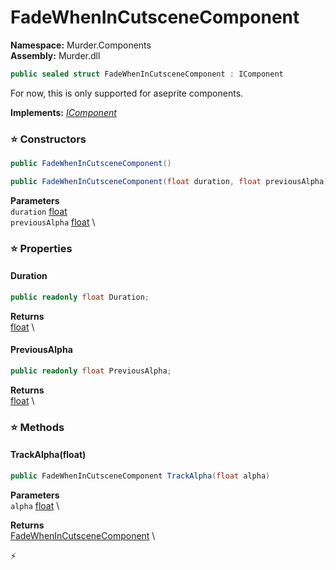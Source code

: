 # FadeWhenInCutsceneComponent

**Namespace:** Murder.Components \
**Assembly:** Murder.dll

```csharp
public sealed struct FadeWhenInCutsceneComponent : IComponent
```

For now, this is only supported for aseprite components.

**Implements:** _[IComponent](../..//Bang/Components/IComponent.html)_

### ⭐ Constructors
```csharp
public FadeWhenInCutsceneComponent()
```

```csharp
public FadeWhenInCutsceneComponent(float duration, float previousAlpha)
```

**Parameters** \
`duration` [float](https://learn.microsoft.com/en-us/dotnet/api/System.Single?view=net-7.0) \
`previousAlpha` [float](https://learn.microsoft.com/en-us/dotnet/api/System.Single?view=net-7.0) \

### ⭐ Properties
#### Duration
```csharp
public readonly float Duration;
```

**Returns** \
[float](https://learn.microsoft.com/en-us/dotnet/api/System.Single?view=net-7.0) \
#### PreviousAlpha
```csharp
public readonly float PreviousAlpha;
```

**Returns** \
[float](https://learn.microsoft.com/en-us/dotnet/api/System.Single?view=net-7.0) \
### ⭐ Methods
#### TrackAlpha(float)
```csharp
public FadeWhenInCutsceneComponent TrackAlpha(float alpha)
```

**Parameters** \
`alpha` [float](https://learn.microsoft.com/en-us/dotnet/api/System.Single?view=net-7.0) \

**Returns** \
[FadeWhenInCutsceneComponent](../..//Murder/Components/FadeWhenInCutsceneComponent.html) \



⚡